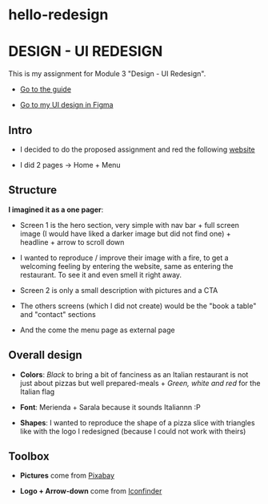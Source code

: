 # hello-redesign

# DESIGN - UI REDESIGN

This is my assignment for Module 3 "Design - UI Redesign".

- [Go to the guide](https://io.tskoli.dev/guides/614479b278de2900086b1e9d)

- [Go to my UI design in Figma](https://www.figma.com/file/YzrJn4FYKkJrt4DP0uYMLu/Design---UI-Redesign?node-id=0%3A1)

## Intro

- I decided to do the proposed assignment and red the following [website](http://italia.is/)

- I did 2 pages -> Home + Menu

## Structure

**I imagined it as a one pager**:

- Screen 1 is the hero section, very simple with nav bar + full screen image (I would have liked a darker image but did not find one) + headline + arrow to scroll down

- I wanted to reproduce / improve their image with a fire, to get a welcoming feeling by entering the website, same as entering the restaurant. To see it and even smell it right away.

- Screen 2 is only a small description with pictures and a CTA

- The others screens (which I did not create) would be the "book a table" and "contact" sections

- And the come the menu page as external page

## Overall design

- **Colors**: _Black_ to bring a bit of fanciness as an Italian restaurant is not just about pizzas but well prepared-meals + _Green, white and red_ for the Italian flag

- **Font**: Merienda + Sarala because it sounds Italiannn :P

- **Shapes**: I wanted to reproduce the shape of a pizza slice with triangles like with the logo I redesigned (because I could not work with theirs)

## Toolbox

- **Pictures** come from [Pixabay](https://pixabay.com/)

- **Logo + Arrow-down** come from [Iconfinder](https://www.iconfinder.com/)
